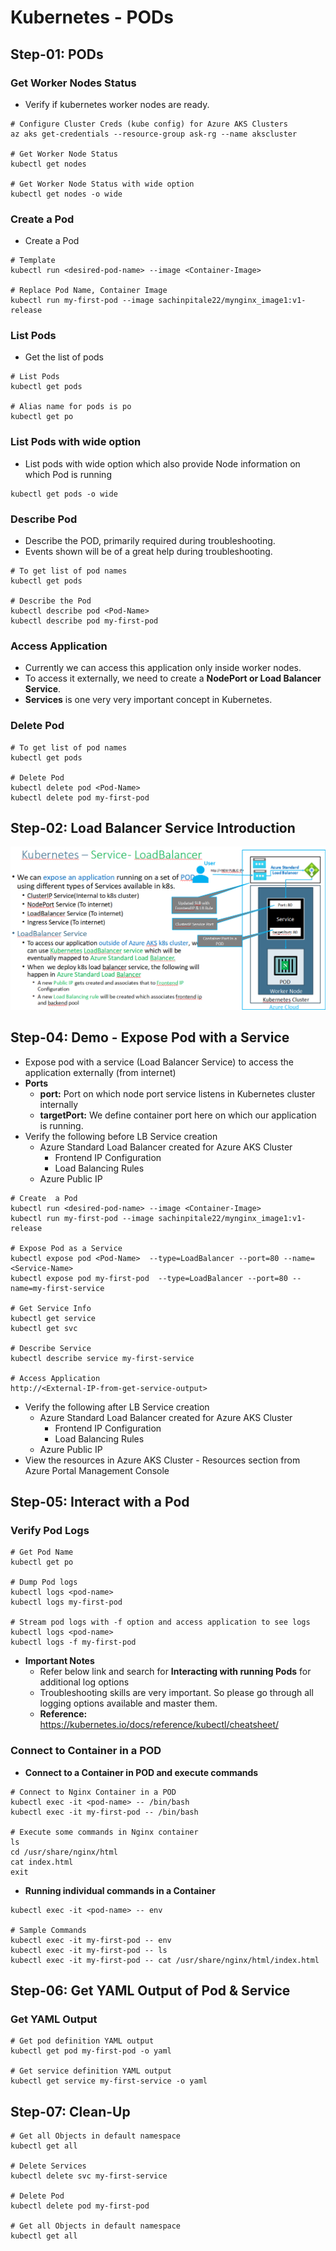 # Kubernetes  - PODs


## Step-01: PODs
### Get Worker Nodes Status
- Verify if kubernetes worker nodes are ready. 
```
# Configure Cluster Creds (kube config) for Azure AKS Clusters
az aks get-credentials --resource-group ask-rg --name akscluster

# Get Worker Node Status
kubectl get nodes

# Get Worker Node Status with wide option
kubectl get nodes -o wide
```

### Create a Pod
- Create a Pod
```
# Template
kubectl run <desired-pod-name> --image <Container-Image> 

# Replace Pod Name, Container Image
kubectl run my-first-pod --image sachinpitale22/mynginx_image1:v1-release
```  

### List Pods
- Get the list of pods
```
# List Pods
kubectl get pods

# Alias name for pods is po
kubectl get po
```

### List Pods with wide option
- List pods with wide option which also provide Node information on which Pod is running
```
kubectl get pods -o wide
```




### Describe Pod
- Describe the POD, primarily required during troubleshooting. 
- Events shown will be of a great help during troubleshooting. 
```
# To get list of pod names
kubectl get pods

# Describe the Pod
kubectl describe pod <Pod-Name>
kubectl describe pod my-first-pod 
```

### Access Application
- Currently we can access this application only inside worker nodes. 
- To access it externally, we need to create a **NodePort or Load Balancer Service**. 
- **Services** is one very very important concept in Kubernetes. 

### Delete Pod
```
# To get list of pod names
kubectl get pods

# Delete Pod
kubectl delete pod <Pod-Name>
kubectl delete pod my-first-pod
```

## Step-02: Load Balancer Service Introduction
![Alt text](arch/arch.PNG?raw=true "Demo")

## Step-04: Demo - Expose Pod with a Service
- Expose pod with a service (Load Balancer Service) to access the application externally (from internet)
- **Ports**
  - **port:** Port on which node port service listens in Kubernetes cluster internally
  - **targetPort:** We define container port here on which our application is running.
- Verify the following before LB Service creation
  - Azure Standard Load Balancer created for Azure AKS Cluster
    - Frontend IP Configuration
    - Load Balancing Rules
  - Azure Public IP 
```
# Create  a Pod
kubectl run <desired-pod-name> --image <Container-Image> 
kubectl run my-first-pod --image sachinpitale22/mynginx_image1:v1-release 

# Expose Pod as a Service
kubectl expose pod <Pod-Name>  --type=LoadBalancer --port=80 --name=<Service-Name>
kubectl expose pod my-first-pod  --type=LoadBalancer --port=80 --name=my-first-service

# Get Service Info
kubectl get service
kubectl get svc

# Describe Service
kubectl describe service my-first-service

# Access Application
http://<External-IP-from-get-service-output>
```
- Verify the following after LB Service creation
  - Azure Standard Load Balancer created for Azure AKS Cluster
    - Frontend IP Configuration
    - Load Balancing Rules
  - Azure Public IP
- View the resources in Azure AKS Cluster - Resources section from Azure Portal Management Console  



## Step-05: Interact with a Pod

### Verify Pod Logs
```
# Get Pod Name
kubectl get po

# Dump Pod logs
kubectl logs <pod-name>
kubectl logs my-first-pod

# Stream pod logs with -f option and access application to see logs
kubectl logs <pod-name>
kubectl logs -f my-first-pod
```
- **Important Notes**
  - Refer below link and search for **Interacting with running Pods** for additional log options
  - Troubleshooting skills are very important. So please go through all logging options available and master them.
  - **Reference:** https://kubernetes.io/docs/reference/kubectl/cheatsheet/

### Connect to Container in a POD
- **Connect to a Container in POD and execute commands**
```
# Connect to Nginx Container in a POD
kubectl exec -it <pod-name> -- /bin/bash
kubectl exec -it my-first-pod -- /bin/bash

# Execute some commands in Nginx container
ls
cd /usr/share/nginx/html
cat index.html
exit
```

- **Running individual commands in a Container**
```
kubectl exec -it <pod-name> -- env

# Sample Commands
kubectl exec -it my-first-pod -- env
kubectl exec -it my-first-pod -- ls
kubectl exec -it my-first-pod -- cat /usr/share/nginx/html/index.html
```
## Step-06: Get YAML Output of Pod & Service
### Get YAML Output
```
# Get pod definition YAML output
kubectl get pod my-first-pod -o yaml   

# Get service definition YAML output
kubectl get service my-first-service -o yaml   
```

## Step-07: Clean-Up
```
# Get all Objects in default namespace
kubectl get all

# Delete Services
kubectl delete svc my-first-service

# Delete Pod
kubectl delete pod my-first-pod

# Get all Objects in default namespace
kubectl get all
```